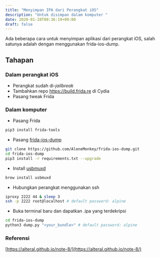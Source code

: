 ```yaml
---
title: "Menyimpan IPA dari Perangkat iOS"
description: "Untuk disimpan dalam komputer "
date: 2020-01-28T00:36:19+09:00
draft: false
---
```


Ada beberapa cara untuk menyimpan aplikasi dari perangkat iOS, salah satunya adalah dengan menggunakan frida-ios-dump.

## Tahapan

### Dalam perangkat iOS  

- Perangkat sudah di-*jailbreak*
- Tambahkan repo https://build.frida.re di Cydia
- Pasang tweak Frida

### Dalam komputer

- Pasang Frida

```bash
pip3 install frida-tools
```

- Pasang [frida-ios-dump](https://github.com/AloneMonkey/frida-ios-dump)

```bash
git clone https://github.com/AloneMonkey/frida-ios-dump.git
cd frida-ios-dump
pip3 install -r requirements.txt --upgrade
```
- Install [usbmuxd](https://iphonedevwiki.net/index.php/SSH_Over_USB)

```bash
brew install usbmuxd
```

- Hubungkan perangkat menggunakan ssh

```bash
iproxy 2222 44 & sleep 3
ssh -p 2222 root@localhost # default password: alpine
```

- Buka terminal baru dan dapatkan .ipa yang terdekripsi

```bash
cd frida-ios-dump
python3 dump.py "<your_bundle>" # default password: alpine
```

### Referensi

[https://alteral.github.io/note-8/](https://alteral.github.io/note-8/)
